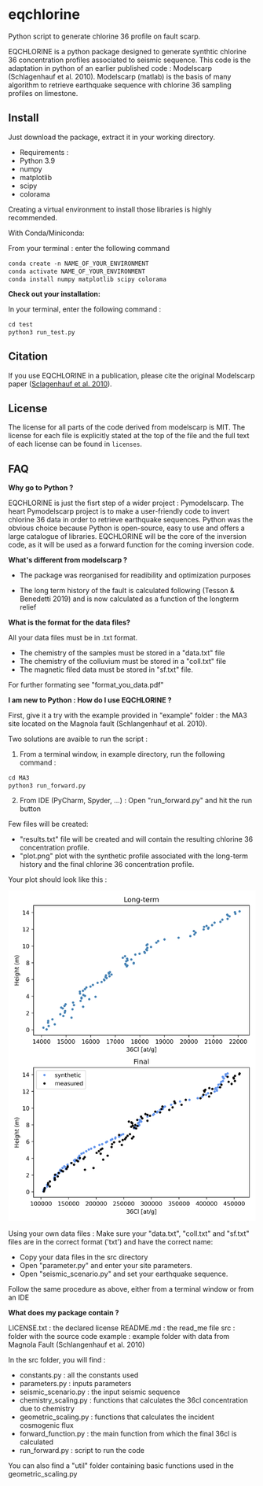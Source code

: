 # eqchlorine
Python script to generate chlorine 36 profile on fault scarp.

EQCHLORINE is a python package designed to generate synthtic chlorine 36 concentration profiles associated to seismic sequence.
This code is the adaptation in python of an earlier published code : Modelscarp (Schlagenhauf et al. 2010).
Modelscarp (matlab) is the basis of many algorithm to retrieve earthquake sequence 
with chlorine 36 sampling profiles on limestone. 

Install
-------
Just download the package, extract it in your working directory.
- Requirements :
- Python 3.9
- numpy
- matplotlib
- scipy
- colorama

Creating a virtual environment to install those libraries is highly recommended.

With Conda/Miniconda: 

From your terminal : enter the following command

```
conda create -n NAME_OF_YOUR_ENVIRONMENT
conda activate NAME_OF_YOUR_ENVIRONMENT
conda install numpy matplotlib scipy colorama
```

**Check out your installation:**

In your terminal, enter the following command :
```
cd test
python3 run_test.py
```


Citation
--------

If you use EQCHLORINE in a publication, please cite the original Modelscarp paper ([Sclagenhauf et al.
2010](https://doi.org/10.1111/j.1365-246X.2010.04622.x)).


License
-------

The license for all parts of the code derived from modelscarp is
MIT. The license for each file is explicitly stated at
the top of the file and the full text of each license can be found in
`licenses`.


FAQ
---

**Why go to Python ?**

EQCHLORINE is just the fisrt step of a wider project : Pymodelscarp. The heart Pymodelscarp project
is to make a user-friendly code to invert chlorine 36 data in order to retrieve earthquake sequences. Python was the obvious 
choice because Python is open-source, easy to use and offers a large catalogue of libraries.
EQCHLORINE will be the core of the inversion code, as it will be used as a forward function
for the coming inversion code.


**What's different from modelscarp ?**

- The package was reorganised for readibility and optimization purposes

- The long term history of the fault is calculated following (Tesson & Benedetti 2019)
and is now calculated as a function of the longterm relief

**What is the format for the data files?**

All your data files must be in .txt format.
- The chemistry of the samples must be stored in a "data.txt" file
- The chemistry of the colluvium must be stored in a "coll.txt" file
- The magnetic filed data must be stored in "sf.txt" file.

For further formating see "format_you_data.pdf"

**I am new to Python : How do I use EQCHLORINE ?**

First, give it a try with the example provided in "example" folder : the MA3 site located on the Magnola fault (Schlangenhauf et al. 2010).

Two solutions are avaible to run the script :

1) From a terminal window, in example directory, run the following command :

```
cd MA3
python3 run_forward.py
```

2) From IDE (PyCharm, Spyder, ...) :
Open "run_forward.py" and hit the run button

Few files will be created:

- "results.txt" file will be created and will contain the resulting chlorine 36 concentration profile.
- "plot.png" plot with the synthetic profile associated with the long-term history and the final chlorine 36 concentration profile.

Your plot should look like this : 

![alt text](https://github.com/mllinares/eqchlorine/blob/main/example/MA3/plot.png?raw=true)

Using your own data files :
Make sure your "data.txt", "coll.txt" and "sf.txt" files are in the correct format ('txt') and have the correct name:

- Copy your data files in the src directory
- Open "parameter.py" and enter your site parameters.
- Open "seismic_scenario.py" and set your earthquake sequence.

Follow the same procedure as above, either from a terminal window or from an IDE

**What does my package contain ?**

LICENSE.txt : the declared license
README.md : the read_me file
src : folder with the source code 
example : example folder with data from Magnola Fault (Schlangenhauf et al. 2010)

In the src folder, you will find :

- constants.py : all the constants used
- parameters.py : inputs parameters
- seismic_scenario.py : the input seismic sequence
- chemistry_scaling.py : functions that calculates the 36cl concentration due to chemistry
- geometric_scaling.py : functions that calculates the incident cosmogenic flux
- forward_function.py : the main function from which the final 36cl is calculated
- run_forward.py : script to run the code

You can also find a "util" folder containing basic functions used in the geometric_scaling.py

